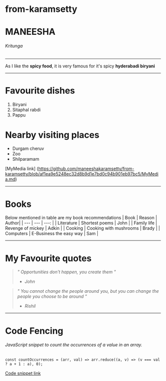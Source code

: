 # from-karamsetty
# MANEESHA
###### Kritunga
____________________
As I like the **spicy food**, it is very famous for it's spicy **hyderabadi biryani**
____________________
# Favourite dishes
1. Biryani
2. Sitaphal rabdi
3. Pappu

# Nearby visiting places
* Durgam cheruv
* Zoo
* Shilparamam

[MyMedia link] (https://github.com/maneeshakaramsetty/from-karamsetty/blob/af1ea9e5248ec32d8b9d1e7bd0c94b901eb97bc5/MyMedia.md)
_________________________
# Books
Below mentioned in table are my book recommendations 
| Book | Reason | Author|
| --- | --- | ---: |
| Literature | Shortest poems | John |
| Family life | Revenge of mickey | Adkin |
| Cooking | Cooking with mushrooms | Brady |
| Computers | E-Business the easy way | Sam |
__________________
# My Favourite quotes
>*" Opportunities don't happen, you create them "*
>-  *John*

>*" You cannot change the people around you, but you can change the people you choose to be around "*
>- *Rishil*
______________
# Code Fencing
###### JavaScript snippet to count the occurrences of a value in an array.
```
const countOccurrences = (arr, val) => arr.reduce((a, v) => (v === val ? a + 1 : a), 0);
```
[Code snippet link](https://code.pieces.app/collections/javascript)
